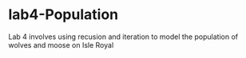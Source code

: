 # lab4-Population
Lab 4 involves using recusion and iteration to model the population of wolves and moose on Isle Royal

